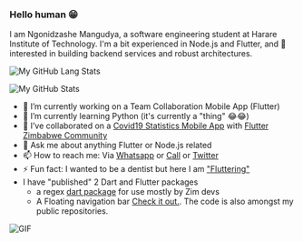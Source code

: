 ### Hello human 😁

I am Ngonidzashe Mangudya, a software engineering student at Harare Institute of Technology. I'm a bit experienced in Node.js and Flutter, and 💯 interested in building backend services and robust architectures.

![My GitHub Lang Stats](https://github-readme-stats.vercel.app/api/top-langs/?username=iamngoni&theme=tokyonight&layout=compact)

![My GitHub Stats](https://github-readme-stats.vercel.app/api?username=iamngoni&count_private=true&show_icons=true&theme=tokyonight)

- 🔭 I’m currently working on a Team Collaboration Mobile App (Flutter)
- 🌱 I’m currently learning Python (it's currently a "thing" 😂😂)
- 👯 I’ve collaborated on a [Covid19 Statistics Mobile App](https://github.com/flutterdevzim/CoVID-19-Tracker) with [Flutter Zimbabwe Community](https://twitter.com/FlutterZimbabwe)
- 💬 Ask me about anything Flutter or Node.js related
- 📫 How to reach me: Via [Whatsapp](https://api.whatsapp.com/send?phone=263713700601) or [Call](tel:263777213388) or [Twitter](https://twitter.com/ngmangudya)
- ⚡ Fun fact: I wanted to be a dentist but here I am ["Fluttering"](https://flutter.dev)
- I have "published" 2 Dart and Flutter packages
  - a regex [dart package](https://pub.dev/packages/localregex) for use mostly by Zim devs
  - A Floating navigation bar [Check it out.](https://pub.dev/packages/floating_navbar). The code is also amongst my public repositories.

<img align="center" alt="GIF" src="https://media.giphy.com/media/TilmLMmWrRYYHjLfub/giphy.gif" />
